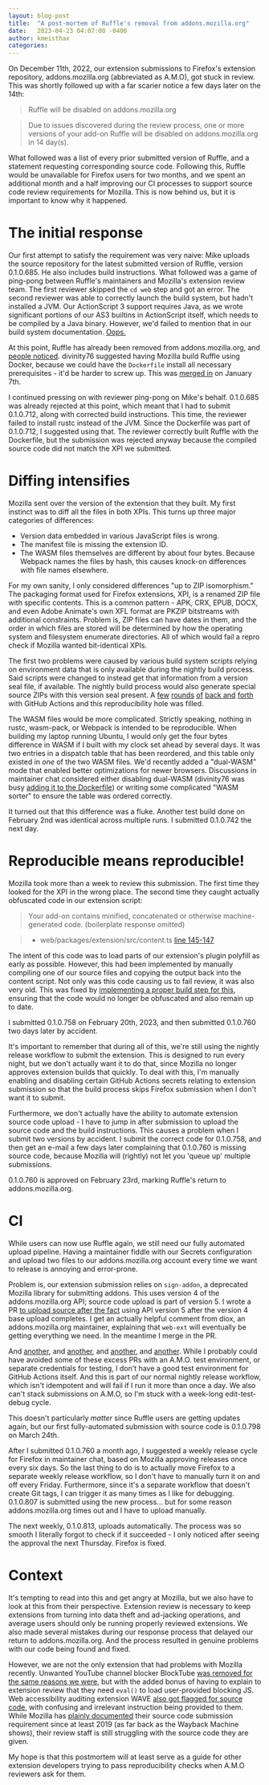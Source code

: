 ```yaml
---
layout: blog-post
title:  "A post-mortem of Ruffle's removal from addons.mozilla.org"
date:   2023-04-23 04:07:00 -0400
author: kmeisthax
categories:
---
```


On December 11th, 2022, our extension submissions to Firefox's extension repository, addons.mozilla.org (abbreviated as A.M.O), got stuck in review. This was shortly followed up with a far scarier notice a few days later on the 14th:

>Ruffle will be disabled on addons.mozilla.org

>Due to issues discovered during the review process, one or more versions of your add-on Ruffle will be disabled on addons.mozilla.org in 14 day(s).

What followed was a list of every prior submitted version of Ruffle, and a statement requesting corresponding source code. Following this, Ruffle would be unavailable for Firefox users for two months, and we spent an additional month and a half improving our CI processes to support source code review requirements for Mozilla. This is now behind us, but it is important to know why it happened.

# The initial response

Our first attempt to satisfy the requirement was very naive: Mike uploads the source repository for the latest submitted version of Ruffle, version 0.1.0.685. He also includes build instructions. What followed was a game of ping-pong between Ruffle's maintainers and Mozilla's extension review team. The first reviewer skipped the `cd web` step and got an error. The second reviewer was able to correctly launch the build system, but hadn't installed a JVM. Our ActionScript 3 support requires Java, as we wrote significant portions of our AS3 builtins in ActionScript itself, which needs to be compiled by a Java binary. However, we'd failed to mention that in our build system documentation. [Oops.](https://github.com/ruffle-rs/ruffle/pull/8959)

At this point, Ruffle has already been removed from addons.mozilla.org, and [people noticed](https://github.com/ruffle-rs/ruffle/issues/8799#issuecomment-1368047327). divinity76 suggested having Mozilla build Ruffle using Docker, because we could have the `Dockerfile` install all necessary prerequisites - it'd be harder to screw up. This was [merged in](https://github.com/ruffle-rs/ruffle/pull/9066) on January 7th.

I continued pressing on with reviewer ping-pong on Mike's behalf. 0.1.0.685 was already rejected at this point, which meant that I had to submit 0.1.0.712, along with corrected build instructions. This time, the reviewer failed to install rustc instead of the JVM. Since the Dockerfile was part of 0.1.0.712, I suggested using that. The reviewer correctly built Ruffle with the Dockerfile, but the submission was rejected anyway because the compiled source code did not match the XPI we submitted.

# Diffing intensifies

Mozilla sent over the version of the extension that they built. My first instinct was to diff all the files in both XPIs. This turns up three major categories of differences:

 * Version data embedded in various JavaScript files is wrong.
 * The manifest file is missing the extension ID.
 * The WASM files themselves are different by about four bytes. Because Webpack names the files by hash, this causes knock-on differences with file names elsewhere.

For my own sanity, I only considered differences "up to ZIP isomorphism." The packaging format used for Firefox extensions, XPI, is a renamed ZIP file with specific contents. This is a common pattern - APK, CRX, EPUB, DOCX, and even Adobe Animate's own XFL format are PKZIP bitstreams with additional constraints. Problem is, ZIP files can have dates in them, and the order in which files are stored will be determined by how the operating system and filesystem enumerate directories. All of which would fail a repro check if Mozilla wanted bit-identical XPIs.

The first two problems were caused by various build system scripts relying on environment data that is only available during the nightly build process. Said scripts were changed to instead get that information from a version seal file, if available. The nightly build process would also generate special source ZIPs with this version seal present. A [few](https://github.com/ruffle-rs/ruffle/pull/9244) [rounds](https://github.com/ruffle-rs/ruffle/pull/9344) [of](https://github.com/ruffle-rs/ruffle/pull/9353) [back and](https://github.com/ruffle-rs/ruffle/pull/9570) [forth](https://github.com/ruffle-rs/ruffle/pull/9633) with GitHub Actions and this reproducibility hole was filled.

The WASM files would be more complicated. Strictly speaking, nothing in rustc, wasm-pack, or Webpack is intended to be reproducible. When building my laptop running Ubuntu, I would only get the four bytes difference in WASM if I built with my clock set ahead by several days. It was two entries in a dispatch table that has been reordered, and this table only existed in *one* of the two WASM files. We'd recently added a "dual-WASM" mode that enabled better optimizations for newer browsers. Discussions in maintainer chat considered either disabling dual-WASM (divinity76 was busy [adding it to the Dockerfile](https://github.com/ruffle-rs/ruffle/pull/9121#issuecomment-1396261394)) or writing some complicated "WASM sorter" to ensure the table was ordered correctly.

It turned out that this difference was a fluke. Another test build done on February 2nd was identical across multiple runs. I submitted 0.1.0.742 the next day.

# Reproducible means reproducible!

Mozilla took more than a week to review this submission. The first time they looked for the XPI in the wrong place. The second time they caught actually obfuscated code in our extension script:

> Your add-on contains minified, concatenated or otherwise machine-generated code. (boilerplate response omitted)

> - web/packages/extension/src/content.ts [line 145-147](https://github.com/ruffle-rs/ruffle/pull/9588/files#diff-61744725fdd3172f6802244512c95dca65e7e70a722af0e99224d65d46759d3c)

The intent of this code was to load parts of our extension's plugin polyfill as early as possible. However, this had been implemented by manually compiling one of our source files and copying the output back into the content script. Not only was this code causing us to fail review, it was also very old. This was fixed by [implementing a proper build step for this](https://github.com/ruffle-rs/ruffle/pull/9588), ensuring that the code would no longer be obfuscated and also remain up to date.

I submitted 0.1.0.758 on February 20th, 2023, and then submitted 0.1.0.760 two days later by accident.

It's important to remember that during all of this, we're still using the nightly release workflow to submit the extension. This is designed to run every night, but we don't actually want it to do that, since Mozilla no longer approves extension builds that quickly. To deal with this, I'm manually enabling and disabling certain GitHub Actions secrets relating to extension submission so that the build process skips Firefox submission when I don't want it to submit.

Furthermore, we don't actually have the ability to automate extension source code upload - I have to jump in after submission to upload the source code and the build instructions. This causes a problem when I submit two versions by accident. I submit the correct code for 0.1.0.758, and then get an e-mail a few days later complaining that 0.1.0.760 is missing source code, because Mozilla will (rightly) not let you 'queue up' multiple submissions.

0.1.0.760 is approved on February 23rd, marking Ruffle's return to addons.mozilla.org.

# CI

While users can now use Ruffle again, we still need our fully automated upload pipeline. Having a maintainer fiddle with our Secrets configuration and upload two files to our addons.mozilla.org account every time we want to release is annoying and error-prone.

Problem is, our extension submission relies on `sign-addon`, a deprecated Mozilla library for submitting addons. This uses version 4 of the addons.mozilla.org API; source code upload is part of version 5. I wrote a PR [to upload source after the fact](https://github.com/ruffle-rs/ruffle/pull/9752) using API version 5 after the version 4 base upload completes. I get an actually helpful comment from diox, an addons.mozilla.org maintainer, explaining that `web-ext` will eventually be getting everything we need. In the meantime I merge in the PR.

And [another](https://github.com/ruffle-rs/ruffle/pull/9982), and [another](https://github.com/ruffle-rs/ruffle/pull/10260), and [another](https://github.com/ruffle-rs/ruffle/pull/10276), and [another](https://github.com/ruffle-rs/ruffle/pull/10351). While I probably could have avoided some of these excess PRs with an A.M.O. test environment, or separate credentials for testing, I don't have a good test environment for GitHub Actions itself. And this is part of our normal nightly release workflow, which isn't idempotent and will fail if I run it more than once a day. We also can't stack submissions on A.M.O, so I'm stuck with a week-long edit-test-debug cycle.

This doesn't particularly *matter* since Ruffle users are getting updates again, but our first fully-automated submission with source code is 0.1.0.798 on March 24th.

After I submitted 0.1.0.760 a month ago, I suggested a weekly release cycle for Firefox in maintainer chat, based on Mozilla approving releases once every six days. So the last thing to do is to actually move Firefox to a separate weekly release workflow, so I don't have to manually turn it on and off every Friday. Furthermore, since it's a separate workflow that doesn't create Git tags, I can trigger it as many times as I like for debugging. 0.1.0.807 is submitted using the new process... but for some reason addons.mozilla.org times out and I have to upload manually.

The next weekly, 0.1.0.813, uploads automatically. The process was so smooth I literally forgot to check if it succeeded - I only noticed after seeing the approval the next Thursday. Firefox is fixed.

# Context

It's tempting to read into this and get angry at Mozilla, but we also have to look at this from their perspective. Extension review is necessary to keep extensions from turning into data theft and ad-jacking operations, and average users should only be running properly reviewed extensions. We also made several mistakes during our response process that delayed our return to addons.mozilla.org. And the process resulted in genuine problems with our code being found and fixed.

However, we are not the only extension that had problems with Mozilla recently. Unwanted YouTube channel blocker BlockTube [was removed for the same reasons we were](https://github.com/amitbl/blocktube/issues/281), but with the added bonus of having to explain to extension review that they need `eval()` to load user-provided blocking JS. Web accessibility auditing extension WAVE [also got flagged for source code](https://discourse.mozilla.org/t/add-on-review-questions/82754/119), with confusing and irrelevant instruction being provided to them. While Mozilla has [plainly documented](https://extensionworkshop.com/documentation/publish/source-code-submission/) their source code submission requirement since at least 2019 (as far back as the Wayback Machine shows), their review staff is still struggling with the source code they are given.

My hope is that this postmortem will at least serve as a guide for other extension developers trying to pass reproducibility checks when A.M.O reviewers ask for them.